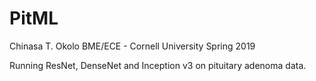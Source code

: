 # PitML
Chinasa T. Okolo
BME/ECE - Cornell University
Spring 2019


Running ResNet, DenseNet and Inception v3 on pituitary adenoma data.
